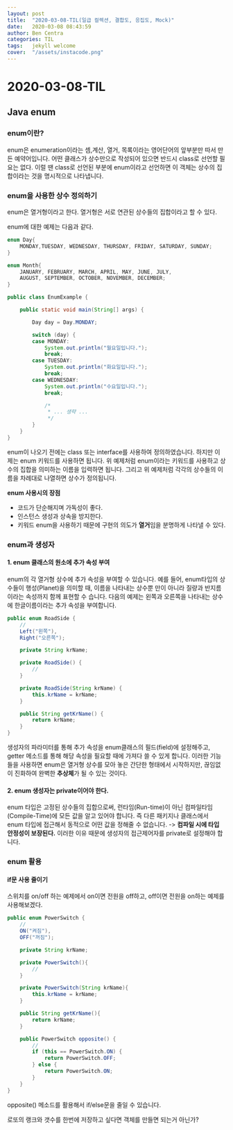 ```yaml
---
layout: post
title:  "2020-03-08-TIL(일급 컬렉션, 결합도, 응집도, Mock)"
date:   2020-03-08 08:43:59
author: Ben Centra
categories: TIL
tags:	jekyll welcome
cover:  "/assets/instacode.png"
---
```

# 2020-03-08-TIL

## Java enum

### enum이란?

enum은 enumeration이라는 셈,계산, 열거, 목록이라는 영어단어의 앞부분만 따서 만든 예약어입니다. 어떤 클래스가 상수만으로 작성되어 있으면 반드시 class로 선언할 필요는 없다. 이럴 땐 class로 선언된 부분에 enum이라고 선언하면 이 객체는 상수의 집합이라는 것을 명시적으로 나타냅니다.

### enum을 사용한 상수 정의하기

enum은 열거형이라고 한다. 열거형은 서로 연관된 상수들의 집합이라고 할 수 있다.

enum에 대한 예제는 다음과 같다.

```java
enum Day{  
    MONDAY,TUESDAY, WEDNESDAY, THURSDAY, FRIDAY, SATURDAY, SUNDAY;
}

enum Month{  
    JANUARY, FEBRUARY, MARCH, APRIL, MAY, JUNE, JULY, 
    AUGUST, SEPTEMBER, OCTOBER, NOVEMBER, DECEMBER;
}

public class EnumExample {

    public static void main(String[] args) {        

        Day day = Day.MONDAY;

        switch (day) {
        case MONDAY:
            System.out.println("월요일입니다.");
            break;
        case TUESDAY:
            System.out.println("화요일입니다.");
            break;
        case WEDNESDAY:
            System.out.println("수요일입니다.");
            break;

            /*
             * ... 생략 ...
             */
        }
    }
}
```

enum이 나오기 전에는 class 또는 interface를 사용하여 정의하였습니다. 하지만 이제는 enum 키워드를 사용하면 됩니다.
위 예제처럼 enum이라는 키워드를 사용하고 상수의 집합을 의미하는 이름을 입력하면 됩니다. 그리고 위 예제처럼 각각의 상수들의 이름을 차례대로 나열하면 상수가 정의됩니다.

**enum 사용시의 장점**

- 코드가 단순해지며 가독성이 좋다.
- 인스턴스 생성과 상속을 방지한다.
- 키워드 enum을 사용하기 때문에 구현의 의도가 **열거**임을 분명하게 나타낼 수 있다.

### enum과 생성자

#### 1. enum 클래스의 원소에 추가 속성 부여

enum의 각 열거형 상수에 추가 속성을 부여할 수 있습니다. 예를 들어, enum타입의 상수들이 행성(Planet)을 의미할 때, 이름을 나타내는 상수뿐 만이 아니라 질량과 반지름이라는 속성까지 함께 표현할 수 습니다. 다음의 예제는 왼쪽과 오른쪽을 나타내는 상수에 한글이름이라는 추가 속성을 부여합니다.

```java
public enum RoadSide {  
    //
    Left("왼쪽"),
    Right("오른쪽"); 

    private String krName;

    private RoadSide() {
        //
    } 

    private RoadSide(String krName) {
        this.krName = krName; 
    }

    public String getKrName() {
        return krName; 
    }
}
```

생성자의 파라미터를 통해 추가 속성을 enum클래스의 필드(field)에 설정해주고, getter 메소드를 통해 해당 속성을 필요할 때에 가져다 쓸 수 있게 합니다. 이러한 기능들을 사용하면 enum은 열거형 상수를 모아 놓은 간단한 형태에서 시작하지만, 끊임없이 진화하여 완벽한 **추상체**가 될 수 있는 것이다.

#### 2. enum 생성자는 private이어야 한다.

enum 타입은 고정된 상수들의 집합으로써, 런타임(Run-time)이 아닌 컴파일타임(Compile-Time)에 모든 값을 알고 있어야 합니다. 즉 다른 패키지나 클래스에서 enum 타입에 접근해서 동적으로 어떤 값을 정해줄 수 없습니다. -> **컴파일 시에 타입 안정성이 보장된다.** 이러한 이유 때문에 생성자의 접근제어자를 private로 설정해야 합니다.

### enum 활용

#### if문 사용 줄이기

스위치를 on/off 하는 예제에서 on이면 전원을 off하고, off이면 전원을 on하는 예제를 사용해보겠다.

```java
public enum PowerSwitch {  
    //
    ON("켜짐"),
    OFF("꺼짐");

    private String krName;

    private PowerSwitch(){
        //
    }

    private PowerSwitch(String krName){
        this.krName = krName;
    }

    public String getKrName(){
        return krName;
    }

    public PowerSwitch opposite() {
        // 
        if (this == PowerSwitch.ON) {
            return PowerSwitch.OFF;  
        } else {
            return PowerSwitch.ON; 
        }
    }
}
```

opposite() 메소드를 활용해서 if/else문을 줄일 수 있습니다.





로또의 랭크와 갯수를 한번에 저장하고 싶다면 객체를 만들면 되는거 아닌가?

